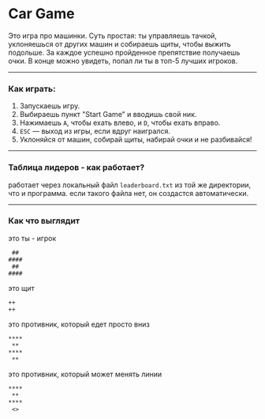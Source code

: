 # Car Game

Это игра про машинки. Суть простая: ты управляешь тачкой, уклоняешься от других машин и собираешь щиты, чтобы выжить подольше. За каждое успешно пройденное препятствие получаешь очки. В конце можно увидеть, попал ли ты в топ-5 лучших игроков. 

---

### Как играть:
1. Запускаешь игру.  
2. Выбираешь пункт "Start Game" и вводишь свой ник.  
3. Нажимаешь `A`, чтобы ехать влево, и `D`, чтобы ехать вправо.  
4. `ESC` — выход из игры, если вдруг наигрался.  
5. Уклоняйся от машин, собирай щиты, набирай очки и не разбивайся!  

---

### Таблица лидеров - как работает?
работает через локальный файл `leaderboard.txt` из той же директории, что и программа. если такого файла нет, он создастся автоматически.

---
### Как что выглядит
это ты - игрок
```
 ##
####
 ##
####
```
это щит
```
++
++
```
это противник, который едет просто вниз
```
****
 **
****
 **
```
это противник, который может менять линии
```
****
 **
****
 <>
```